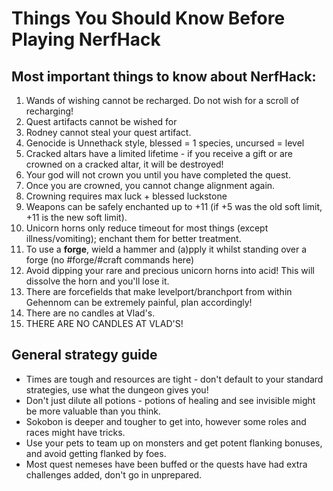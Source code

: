 # Things You Should Know Before Playing NerfHack

## Most important things to know about NerfHack:

1. Wands of wishing cannot be recharged. Do not wish for a scroll of recharging!
2. Quest artifacts cannot be wished for
3. Rodney cannot steal your quest artifact.
4. Genocide is Unnethack style, blessed = 1 species, uncursed = level
5. Cracked altars have a limited lifetime - if you receive a gift or are crowned on a cracked altar, it will be destroyed!
6. Your god will not crown you until you have completed the quest.
7. Once you are crowned, you cannot change alignment again.
8. Crowning requires max luck + blessed luckstone
9. Weapons can be safely enchanted up to +11 (if +5 was the old soft limit, +11 is the new soft limit).
10. Unicorn horns only reduce timeout for most things (except illness/vomiting); enchant them for better treatment.
11. To use a **forge**, wield a hammer and (a)pply it whilst standing over a forge (no #forge/#craft commands here)
12. Avoid dipping your rare and precious unicorn horns into acid! This will dissolve the horn and you'll lose it.
13. There are forcefields that make levelport/branchport from within Gehennom can be extremely painful, plan accordingly!
14. There are no candles at Vlad's.
15. THERE ARE NO CANDLES AT VLAD'S!


## General strategy guide

* Times are tough and resources are tight - don't default to your standard strategies, use what the dungeon gives you!
* Don't just dilute all potions - potions of healing and see invisible might be more valuable than you think.
* Sokobon is deeper and tougher to get into, however some roles and races might have tricks.
* Use your pets to team up on monsters and get potent flanking bonuses, and avoid getting flanked by foes.
* Most quest nemeses have been buffed or the quests have had extra challenges added, don't go in unprepared.

